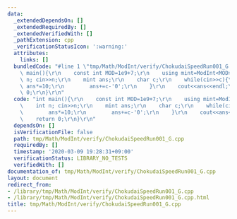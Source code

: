```yaml
---
data:
  _extendedDependsOn: []
  _extendedRequiredBy: []
  _extendedVerifiedWith: []
  _pathExtension: cpp
  _verificationStatusIcon: ':warning:'
  attributes:
    links: []
  bundledCode: "#line 1 \"tmp/Math/ModInt/verify/ChokudaiSpeedRun001_G.cpp\"\nint\
    \ main(){\r\n    const int MOD=1e9+7;\r\n    using mint=ModInt<MOD>;\r\n    int\
    \ n; cin>>n;\r\n    mint ans;\r\n    char c;\r\n    while(cin>>c){\r\n       \
    \ ans*=10;\r\n        ans+=c-'0';\r\n    }\r\n    cout<<ans<<endl;\r\n    return\
    \ 0;\r\n}\r\n"
  code: "int main(){\r\n    const int MOD=1e9+7;\r\n    using mint=ModInt<MOD>;\r\n\
    \    int n; cin>>n;\r\n    mint ans;\r\n    char c;\r\n    while(cin>>c){\r\n\
    \        ans*=10;\r\n        ans+=c-'0';\r\n    }\r\n    cout<<ans<<endl;\r\n\
    \    return 0;\r\n}\r\n"
  dependsOn: []
  isVerificationFile: false
  path: tmp/Math/ModInt/verify/ChokudaiSpeedRun001_G.cpp
  requiredBy: []
  timestamp: '2020-03-09 19:28:31+09:00'
  verificationStatus: LIBRARY_NO_TESTS
  verifiedWith: []
documentation_of: tmp/Math/ModInt/verify/ChokudaiSpeedRun001_G.cpp
layout: document
redirect_from:
- /library/tmp/Math/ModInt/verify/ChokudaiSpeedRun001_G.cpp
- /library/tmp/Math/ModInt/verify/ChokudaiSpeedRun001_G.cpp.html
title: tmp/Math/ModInt/verify/ChokudaiSpeedRun001_G.cpp
---
```

